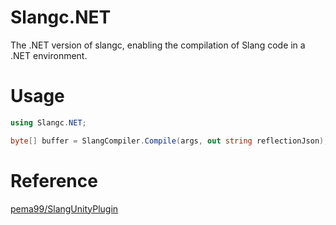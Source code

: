 # Slangc.NET

The .NET version of slangc, enabling the compilation of Slang code in a .NET environment.

# Usage
```csharp
using Slangc.NET;

byte[] buffer = SlangCompiler.Compile(args, out string reflectionJson);
```

# Reference
[pema99/SlangUnityPlugin](https://github.com/pema99/SlangUnityPlugin)